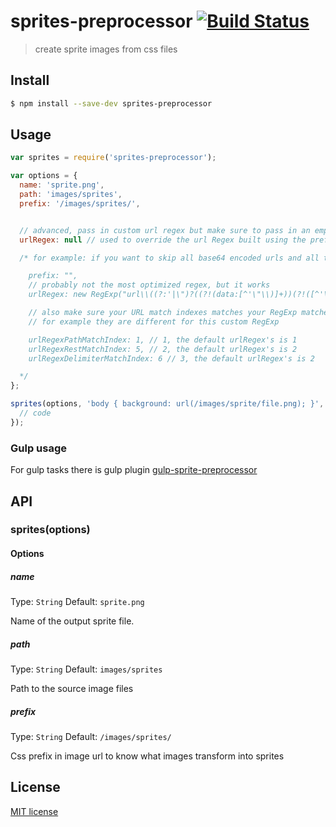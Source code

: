 # sprites-preprocessor [![Build Status](https://secure.travis-ci.org/madebysource/sprites-preprocessor.png?branch=master)](https://travis-ci.org/madebysource/sprites-preprocessor)

> create sprite images from css files

## Install

```bash
$ npm install --save-dev sprites-preprocessor
```

## Usage

```js
var sprites = require('sprites-preprocessor');

var options = {
  name: 'sprite.png',
  path: 'images/sprites',
  prefix: '/images/sprites/',


  // advanced, pass in custom url regex but make sure to pass in an empty prefix if you're including your prefix rule in this regex
  urlRegex: null // used to override the url Regex built using the prefix

  /* for example: if you want to skip all base64 encoded urls and all the gif images, use something like this

	prefix: "",
	// probably not the most optimized regex, but it works
  	urlRegex: new RegExp("url\\((?:'|\")?((?!(data:[^'\"\\)]+))(?!([^'\"\\)]+gif))([^'\"\\)]+))(?:'|\")?\\)(?:(.*?|\n*?|\r*?))(;|})", "gi")

    // also make sure your URL match indexes matches your RegExp matches order
    // for example they are different for this custom RegExp

	urlRegexPathMatchIndex: 1, // 1, the default urlRegex's is 1
  	urlRegexRestMatchIndex: 5, // 2, the default urlRegex's is 2
  	urlRegexDelimiterMatchIndex: 6 // 3, the default urlRegex's is 2

  */
};

sprites(options, 'body { background: url(/images/sprite/file.png); }', function(err, css, image) {
  // code
});
```

### Gulp usage

For gulp tasks there is gulp plugin [gulp-sprite-preprocessor](https://github.com/madebysource/gulp-sprites-preprocessor)

## API

### sprites(options)

#### Options

##### name

Type: `String`
Default: `sprite.png`

Name of the output sprite file.

##### path

Type: `String`
Default: `images/sprites`

Path to the source image files

##### prefix

Type: `String`
Default: `/images/sprites/`

Css prefix in image url to know what images transform into sprites

## License

[MIT license](http://opensource.org/licenses/mit-license.php)
